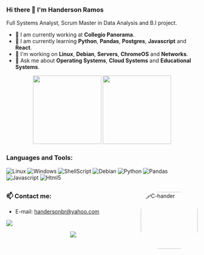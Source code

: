 ### Hi there 👋 I'm Handerson Ramos

<p align='left'>
  Full Systems Analyst, Scrum Master in Data Analysis and B.I project.
</p>

- 🔭 I am currently working at <b>Collegio Panorama</b>.
- 🌱 I am currently learning <b>Python</b>, <b>Pandas</b>, <b>Postgres</b>, <b>Javascript</b> and <b>React</b>.
- 👯 I'm working on <b>Linux</b>, <b>Debian</b>, <b>Servers</b>, <b>ChromeOS</b> and <b>Networks</b>.
- 💬 Ask me about <b>Operating Systems</b>, <b>Cloud Systems</b> and <b>Educational Systems</b>.

<div align="center">
  <img height="180em" src="https://github-readme-stats.vercel.app/api?username=handerson-br&show_icons=true&theme=blue-green&include_all_commits=true&count_private=true"/>
  <img height="180em" src="https://github-readme-stats.vercel.app/api/top-langs/?username=handerson-br&layout=compact&langs_count=7&theme=blue-green"/>
</div>
  
### Languages and Tools:
    
![Linux](https://img.shields.io/badge/Linux-FCC624?style=plastic&logo=linux&logoColor=black)
![Windows](https://img.shields.io/badge/Windows-204E87?style=plastic&logo=windows&logoColor=3C93FF) 
![ShellScript](https://img.shields.io/badge/Shell_Script-121011?style=plastic&logo=gnu-bash&logoColor=white)
![Debian](https://img.shields.io/badge/Debian-A81D33?style=for-the-badge&logo=debian&logoColor=white)
![Python](https://img.shields.io/badge/Python-FFD43B?style=for-the-badge&logo=python&logoColor=blue)
![Pandas](https://img.shields.io/badge/Pandas-2C2D72?style=for-the-badge&logo=pandas&logoColor=white)
![Javascript](https://img.shields.io/badge/JavaScript-323330?style=for-the-badge&logo=javascript&logoColor=F7DF1E)
![Html5](https://img.shields.io/badge/HTML5-E34F26?style=for-the-badge&logo=html5&logoColor=white)


##
<div>
<img align="right" alt="PC-hander" height="150" style="border-radius:50px;" src="https://i.gifer.com/Mfoe.gif">
</div>

### 📫 Contact me:
- E-mail: <a href='mailto:handersonbr@yahoo.com'>handersonbr@yahoo.com</a>
<div> 
  <a href="https://www.linkedin.com/in/handersonbr1990/" target="_blank">
    <img src="https://img.shields.io/badge/-LinkedIn-%230077B5?style=plastic&logo=linkedin&logoColor=white" target="_blank">
</div>

<p align='center'>
  <a href="#"><img src="https://badges.pufler.dev/visits/dinoaqui/dinoaqui"></a>
</p>
